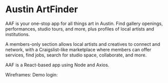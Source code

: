 # Austin ArtFinder 

AAF is your one-stop app for all things art in Austin. Find gallery openings, performances, studio tours, and more, plus profiles of local artists and institutions.

A members-only section allows local artists and creatives to connect and network, with a Craigslist-like marketplace where members can offer services, find jobs, search for studio space, collaborate, and more.

AAF is a React-based app using Node and Axios.

Wireframes:
Demo login: 
